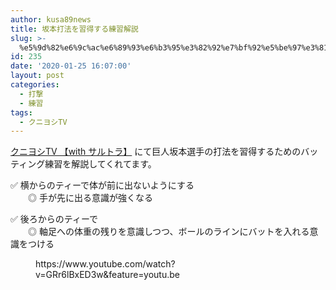 ```yaml
---
author: kusa89news
title: 坂本打法を習得する練習解説
slug: >-
  %e5%9d%82%e6%9c%ac%e6%89%93%e6%b3%95%e3%82%92%e7%bf%92%e5%be%97%e3%81%99%e3%82%8b%e7%b7%b4%e7%bf%92%e8%a7%a3%e8%aa%ac
id: 235
date: '2020-01-25 16:07:00'
layout: post
categories:
  - 打撃
  - 練習
tags:
  - クニヨシTV
---
```


[クニヨシTV 【with サルトラ】](https://www.youtube.com/channel/UCN7zL9IXNqxZDMIjlih1_Mw) にて巨人坂本選手の打法を習得するためのバッティング練習を解説してくれてます。

✅ 横からのティーで体が前に出ないようにする  
　　◎ 手が先に出る意識が強くなる

✅ 後ろからのティーで  
　　◎ 軸足への体重の残りを意識しつつ、ボールのラインにバットを入れる意識をつける

<figure class="wp-block-embed-youtube wp-block-embed is-type-video is-provider-youtube wp-embed-aspect-16-9 wp-has-aspect-ratio">

<div class="wp-block-embed__wrapper">https://www.youtube.com/watch?v=GRr6lBxED3w&feature=youtu.be</div>

</figure>